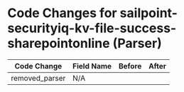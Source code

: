 # Code Changes for sailpoint-securityiq-kv-file-success-sharepointonline (Parser)

| Code Change | Field Name | Before | After |
|-------------|------------|--------|-------|
| removed_parser | N/A |  |  |